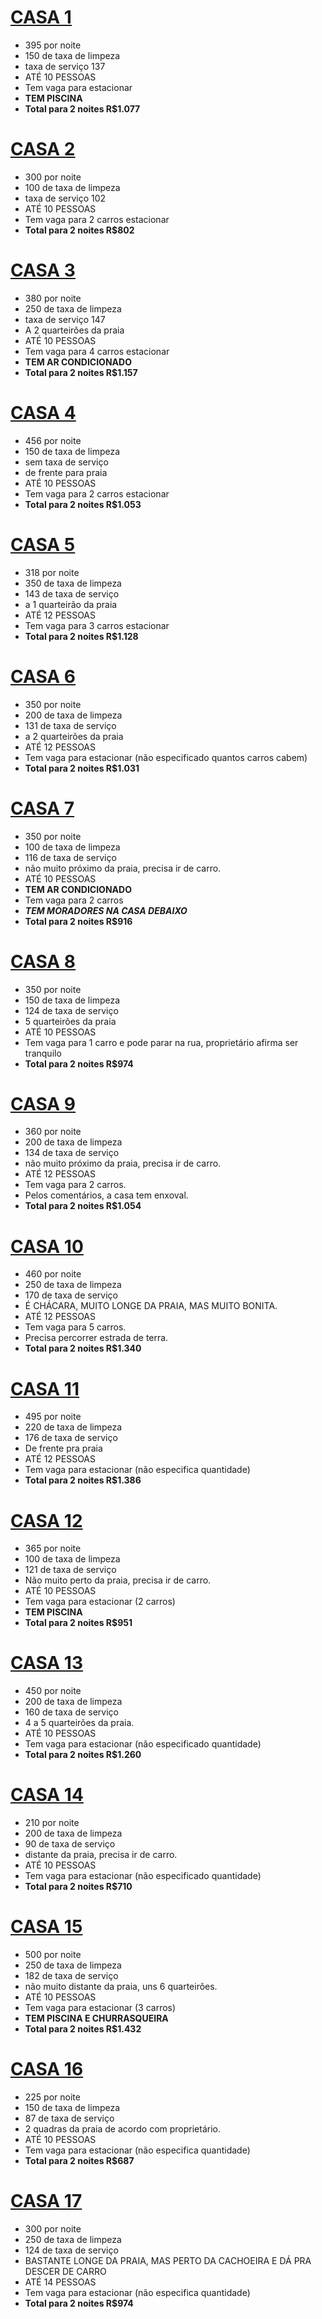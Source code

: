 # [CASA 1](https://www.airbnb.com.br/rooms/47800285?adults=10&check_in=2023-11-18&check_out=2023-11-20&source_impression_id=p3_1697472846_ArZ%2BwlZeLF%2FH0GKD&previous_page_section_name=1000&federated_search_id=c6a8f26b-e30f-413e-8301-f065cd9c3c4c)

* 395 por noite
* 150 de taxa de limpeza
* taxa de serviço 137
* ATÉ 10 PESSOAS
* Tem vaga para estacionar
* **TEM PISCINA**
* **Total para 2 noites R$1.077**


# [CASA 2](https://www.airbnb.com.br/rooms/30797857?adults=10&category_tag=Tag%3A8678&enable_m3_private_room=true&photo_id=1685163924&check_in=2023-11-18&check_out=2023-11-20&source_impression_id=p3_1697472846_viZtYiuwwsR2F%2Frg&previous_page_section_name=1000&federated_search_id=c6a8f26b-e30f-413e-8301-f065cd9c3c4c)

* 300 por noite
* 100 de taxa de limpeza
* taxa de serviço 102
* ATÉ 10 PESSOAS
* Tem vaga para 2 carros estacionar
* **Total para 2 noites R$802**



# [CASA 3](https://www.airbnb.com.br/rooms/861048377284958921?adults=10&check_in=2023-11-18&check_out=2023-11-20&source_impression_id=p3_1697472847_gIeBjrPAFBo2B%2F%2F2&previous_page_section_name=1000&federated_search_id=c6a8f26b-e30f-413e-8301-f065cd9c3c4c)

* 380 por noite
* 250 de taxa de limpeza
* taxa de serviço 147
* A 2 quarteirões da praia
* ATÉ 10 PESSOAS
* Tem vaga para 4 carros estacionar
* **TEM AR CONDICIONADO**
* **Total para 2 noites R$1.157**


# [CASA 4](https://www.airbnb.com.br/rooms/50328883?adults=10&check_in=2023-11-18&check_out=2023-11-20&source_impression_id=p3_1697472847_qHwxKjwZ2zV70O%2BF&previous_page_section_name=1000&federated_search_id=c6a8f26b-e30f-413e-8301-f065cd9c3c4c)

* 456 por noite
* 150 de taxa de limpeza
* sem taxa de serviço
* de frente para praia
* ATÉ 10 PESSOAS
* Tem vaga para 2 carros estacionar
* **Total para 2 noites R$1.053**

# [CASA 5](https://www.airbnb.com.br/rooms/37237010?adults=10&check_in=2023-11-18&check_out=2023-11-20&source_impression_id=p3_1697472847_BotU9voJvUeDubHi&previous_page_section_name=1000&federated_search_id=c6a8f26b-e30f-413e-8301-f065cd9c3c4c)

* 318 por noite
* 350 de taxa de limpeza
* 143 de taxa de serviço
* a 1 quarteirão da praia
* ATÉ 12 PESSOAS
* Tem vaga para 3 carros estacionar
* **Total para 2 noites R$1.128**

# [CASA 6](https://www.airbnb.com.br/rooms/832413865414497776?adults=10&check_in=2023-11-18&check_out=2023-11-20&source_impression_id=p3_1697472847_AQE5aNERSv8NimTx&previous_page_section_name=1000&federated_search_id=c6a8f26b-e30f-413e-8301-f065cd9c3c4c)

* 350 por noite
* 200 de taxa de limpeza
* 131 de taxa de serviço
* a 2 quarteirões da praia
* ATÉ 12 PESSOAS
* Tem vaga para estacionar (não especificado quantos carros cabem)
* **Total para 2 noites R$1.031**

# [CASA 7](https://www.airbnb.com.br/rooms/40911124?adults=10&check_in=2023-11-18&check_out=2023-11-20&source_impression_id=p3_1697472847_7PwBG9H5ucplKRVz&previous_page_section_name=1000&federated_search_id=c6a8f26b-e30f-413e-8301-f065cd9c3c4c)

* 350 por noite
* 100 de taxa de limpeza
* 116 de taxa de serviço
* não muito próximo da praia, precisa ir de carro.
* ATÉ 10 PESSOAS
* **TEM AR CONDICIONADO**
* Tem vaga para 2 carros
* ***TEM MORADORES NA CASA DEBAIXO***
* **Total para 2 noites R$916**

# [CASA 8](https://www.airbnb.com.br/rooms/47439402?adults=10&check_in=2023-11-18&check_out=2023-11-20&source_impression_id=p3_1697472847_Zc3tQAuhbaLuWRgK&previous_page_section_name=1000&federated_search_id=c6a8f26b-e30f-413e-8301-f065cd9c3c4c)

* 350 por noite
* 150 de taxa de limpeza
* 124 de taxa de serviço
* 5 quarteirões da praia
* ATÉ 10 PESSOAS
* Tem vaga para 1 carro e pode parar na rua, proprietário afirma ser tranquilo
* **Total para 2 noites R$974**

# [CASA 9](https://www.airbnb.com.br/rooms/739067088428321736?adults=10&check_in=2023-11-18&check_out=2023-11-20&source_impression_id=p3_1697472941_nuALgPbkkIphduGQ&previous_page_section_name=1000&federated_search_id=ff3e7c33-dcc9-4a66-a164-eaed906a3eb0)

* 360 por noite
* 200 de taxa de limpeza
* 134 de taxa de serviço
* não muito próximo da praia, precisa ir de carro.
* ATÉ 12 PESSOAS
* Tem vaga para 2 carros.
* Pelos comentários, a casa tem enxoval.
* **Total para 2 noites R$1.054**

# [CASA 10](https://www.airbnb.com.br/rooms/53393090?adults=10&check_in=2023-11-18&check_out=2023-11-20&source_impression_id=p3_1697472941_DRyVMv6VOSoaUp6W&previous_page_section_name=1000&federated_search_id=ff3e7c33-dcc9-4a66-a164-eaed906a3eb0)

* 460 por noite
* 250 de taxa de limpeza
* 170 de taxa de serviço
* É CHÁCARA, MUITO LONGE DA PRAIA, MAS MUITO BONITA.
* ATÉ 12 PESSOAS
* Tem vaga para 5 carros.
* Precisa percorrer estrada de terra.
* **Total para 2 noites R$1.340**

# [CASA 11](https://www.airbnb.com.br/rooms/52735779?adults=10&check_in=2023-11-18&check_out=2023-11-20&source_impression_id=p3_1697472941_QC8ZgHP8CSMz1DzW&previous_page_section_name=1000&federated_search_id=ff3e7c33-dcc9-4a66-a164-eaed906a3eb0)

* 495 por noite
* 220 de taxa de limpeza
* 176 de taxa de serviço
* De frente pra praia
* ATÉ 12 PESSOAS
* Tem vaga para estacionar (não especifica quantidade)
* **Total para 2 noites R$1.386**

# [CASA 12](https://www.airbnb.com.br/rooms/48149538?adults=10&check_in=2023-11-18&check_out=2023-11-20&source_impression_id=p3_1697472941_Vt7uldQaG%2BP1UACo&previous_page_section_name=1000&federated_search_id=ff3e7c33-dcc9-4a66-a164-eaed906a3eb0)

* 365 por noite
* 100 de taxa de limpeza
* 121 de taxa de serviço
* Não muito perto da praia, precisa ir de carro.
* ATÉ 10 PESSOAS
* Tem vaga para estacionar (2 carros)
* **TEM PISCINA**
* **Total para 2 noites R$951**

# [CASA 13](https://www.airbnb.com.br/rooms/799331747677243692?adults=10&check_in=2023-11-18&check_out=2023-11-20&source_impression_id=p3_1697472942_2gmsb5DUrTeACp%2BL&previous_page_section_name=1000&federated_search_id=ff3e7c33-dcc9-4a66-a164-eaed906a3eb0)

* 450 por noite
* 200 de taxa de limpeza
* 160 de taxa de serviço
* 4 a 5 quarteirões da praia.
* ATÉ 10 PESSOAS
* Tem vaga para estacionar (não especificado quantidade)
* **Total para 2 noites R$1.260**

# [CASA 14](https://www.airbnb.com.br/rooms/31122466?adults=10&check_in=2023-11-18&check_out=2023-11-20&source_impression_id=p3_1697472942_hurKylHvjxBLizwZ&previous_page_section_name=1000&federated_search_id=ff3e7c33-dcc9-4a66-a164-eaed906a3eb0)

* 210 por noite
* 200 de taxa de limpeza
* 90 de taxa de serviço
* distante da praia, precisa ir de carro.
* ATÉ 10 PESSOAS
* Tem vaga para estacionar (não especificado quantidade)
* **Total para 2 noites R$710**

# [CASA 15](https://www.airbnb.com.br/rooms/721179274770400441?adults=10&check_in=2023-11-18&check_out=2023-11-20&source_impression_id=p3_1697471779_97qDK4W4QeFbwzAj&previous_page_section_name=1000&federated_search_id=fb3924c2-b320-4dc2-89d7-963dc612c35d)

* 500 por noite
* 250 de taxa de limpeza
* 182 de taxa de serviço
* não muito distante da praia, uns 6 quarteirões.
* ATÉ 10 PESSOAS
* Tem vaga para estacionar (3 carros)
* **TEM PISCINA E CHURRASQUEIRA**
* **Total para 2 noites R$1.432**

# [CASA 16](https://www.airbnb.com.br/rooms/814359013899492596?adults=10&check_in=2023-11-18&check_out=2023-11-20&source_impression_id=p3_1697471779_rzxfoSepJt63f1LE&previous_page_section_name=1000&federated_search_id=fb3924c2-b320-4dc2-89d7-963dc612c35d)

* 225 por noite
* 150 de taxa de limpeza
* 87 de taxa de serviço
* 2 quadras da praia de acordo com proprietário.
* ATÉ 10 PESSOAS
* Tem vaga para estacionar (não especifica quantidade)
* **Total para 2 noites R$687**

# [CASA 17](https://www.airbnb.com.br/rooms/712413383878000175?adults=10&check_in=2023-11-18&check_out=2023-11-20&source_impression_id=p3_1697473392_Rg%2FvgVeU4YOpchoT&previous_page_section_name=1000&federated_search_id=a27a1076-83ca-4b4a-8965-a59697c9b8da)

* 300 por noite
* 250 de taxa de limpeza
* 124 de taxa de serviço
* BASTANTE LONGE DA PRAIA, MAS PERTO DA CACHOEIRA E DÁ PRA DESCER DE CARRO
* ATÉ 14 PESSOAS
* Tem vaga para estacionar (não especifica quantidade)
* **Total para 2 noites R$974**